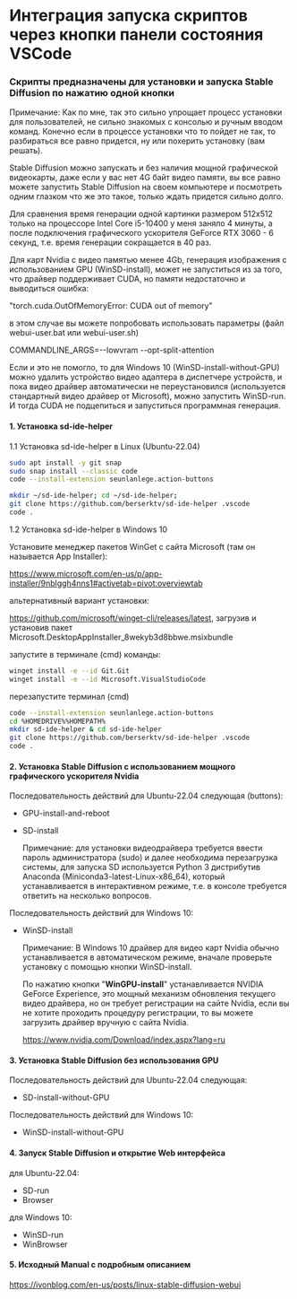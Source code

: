 Интеграция запуска скриптов через кнопки панели состояния VSCode
================================================================


### Скрипты предназначены для установки и запуска Stable Diffusion по нажатию одной кнопки

Примечание: Как по мне, так это сильно упрощает процесс установки для пользователей, не сильно
знакомых с консолью и ручным вводом команд. Конечно если в процессе установки что то пойдет не
так, то разбираться все равно придется, ну или похерить установку (вам решать).

Stable Diffusion можно запускать и без наличия мощной графической видеокарты, даже если
у вас нет 4G байт видео памяти, вы все равно можете запустить Stable Diffusion на своем
компьютере и посмотреть одним глазком что же это такое, только ждать придется сильно долго.

Для сравнения время генерации одной картинки размером 512x512 только на процессоре Intel Core i5-10400
у меня заняло 4 минуты, а после подключения графического ускорителя GeForce RTX 3060 - 6 секунд,
т.е. время генерации сокращается в 40 раз.

Для карт Nvidia c видео памятью менее 4Gb, генерация изображения с использованием GPU (WinSD-install), 
может не запуститься из за того, что драйвер поддерживает CUDA, но памяти недостаточно и выводиться ошибка:

"torch.cuda.OutOfMemoryError: CUDA out of memory"

в этом случае вы можете попробовать использовать параметры (файл webui-user.bat или webui-user.sh)

COMMANDLINE_ARGS=--lowvram --opt-split-attention

Если и это не помогло, то для Windows 10 (WinSD-install-without-GPU) можно удалить устройство видео адаптера в диспетчере устройств,
и пока видео драйвер автоматически не переустановился (используется стандартный видео драйвер от Microsoft),
можно запустить WinSD-run. И тогда CUDA не подцепиться и запуститься программная генерация.


#### 1. Установка sd-ide-helper

1.1 Установка sd-ide-helper в Linux (Ubuntu-22.04)

```sh
sudo apt install -y git snap
sudo snap install --classic code
code --install-extension seunlanlege.action-buttons

mkdir ~/sd-ide-helper; cd ~/sd-ide-helper;
git clone https://github.com/berserktv/sd-ide-helper .vscode
code .
```

1.2 Установка sd-ide-helper в Windows 10

Установите менеджер пакетов WinGet с сайта Microsoft (там он называется App Installer):

https://www.microsoft.com/en-us/p/app-installer/9nblggh4nns1#activetab=pivot:overviewtab

альтернативный вариант установки:

https://github.com/microsoft/winget-cli/releases/latest,
загрузив и установив пакет Microsoft.DesktopAppInstaller_8wekyb3d8bbwe.msixbundle

запустите в терминале (cmd) команды:

```sh
winget install -e --id Git.Git
winget install -e --id Microsoft.VisualStudioCode
```

перезапустите терминал (cmd)
```sh
code --install-extension seunlanlege.action-buttons
cd %HOMEDRIVE%%HOMEPATH%
mkdir sd-ide-helper & cd sd-ide-helper
git clone https://github.com/berserktv/sd-ide-helper .vscode
code .
```


#### 2. Установка Stable Diffusion c использованием мощного графического ускорителя Nvidia

Последовательность действий для Ubuntu-22.04 следующая (buttons):

- GPU-install-and-reboot
- SD-install

  Примечание: для установки видеодрайвера требуется ввести пароль администратора (sudo)
  и далее необходима перезагрузка системы, для запуска SD используется Python 3
  дистрибутив Anaconda (Miniconda3-latest-Linux-x86_64), который устанавливается
  в интерактивном режиме, т.е. в консоле требуется ответить на несколько вопросов.

Последовательность действий для Windows 10:

- WinSD-install

  Примечание: В Windows 10 драйвер для видео карт Nvidia обычно устанавливается
  в автоматическом режиме, вначале проверьте установку с помощью кнопки WinSD-install.

  По нажатию кнопки "**WinGPU-install**" устанавливается NVIDIA GeForce Experience, это
  мощный механизм обновления текущего видео драйвера, но он требует регистрации на сайте Nvidia,
  если вы не хотите проходить процедуру регистрации, то вы можете загрузить драйвер вручную с сайта Nvidia.

  https://www.nvidia.com/Download/index.aspx?lang=ru


#### 3. Установка Stable Diffusion без использования GPU

Последовательность действий для Ubuntu-22.04 следующая:

- SD-install-without-GPU

Последовательность действий для Windows 10:

- WinSD-install-without-GPU


#### 4. Запуск Stable Diffusion и открытие Web интерфейса

для Ubuntu-22.04:

- SD-run
- Browser

для Windows 10:

- WinSD-run
- WinBrowser

#### 5. Исходный Manual c подробным описанием

https://ivonblog.com/en-us/posts/linux-stable-diffusion-webui

